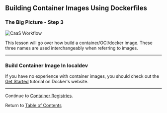 ## Building Container Images Using Dockerfiles

### The Big Picture - Step 3

![CaaS Workflow](https://github.ford.com/Containers/localdev/blob/master/docs/images/CaaS-LocalDev.png)

This lesson will go over how build a container/OCI/docker image. These three names are used interchangeably when referring to images. 

---

### Build Container Image In localdev

If you have no experience with container images, you should check out the [Get Started](https://docs.docker.com/get-started/) tutorial on Docker's website.



---  

Continue to [Container Registries](./5-quay.md).

Return to [Table of Contents](../README.md#agenda)